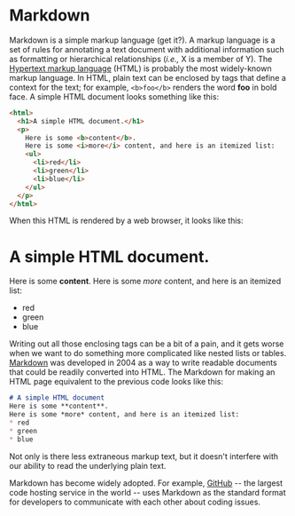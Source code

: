 # Markdown

Markdown is a simple markup language (get it?).  A markup language is a set of rules for annotating a text document with additional information such as formatting or hierarchical relationships (*i.e.,* X is a member of Y).  The [Hypertext markup language](https://en.wikipedia.org/wiki/HTML) (HTML) is probably the most widely-known markup language.  In HTML, plain text can be enclosed by tags that define a context for the text; for example, `<b>foo</b>` renders the word **foo** in bold face.  A simple HTML document looks something like this:
```html
<html>
  <h1>A simple HTML document.</h1>
  <p>
    Here is some <b>content</b>.
    Here is some <i>more</i> content, and here is an itemized list:
    <ul>
      <li>red</li>
      <li>green</li>
      <li>blue</li>
    </ul>
  </p>
</html>
```

When this HTML is rendered by a web browser, it looks like this:
  <h1>A simple HTML document.</h1>
  <p>
    Here is some <b>content</b>.
    Here is some <i>more</i> content, and here is an itemized list:
    <ul>
      <li>red</li>
      <li>green</li>
      <li>blue</li>
    </ul>
  </p>

Writing out all those enclosing tags can be a bit of a pain, and it gets worse when we want to do something more complicated like nested lists or tables.  [Markdown](https://en.wikipedia.org/wiki/Markdown) was developed in 2004 as a way to write readable documents that could be readily converted into HTML.  The Markdown for making an HTML page equivalent to the previous code looks like this:
```markdown
# A simple HTML document
Here is some **content**.
Here is some *more* content, and here is an itemized list:
* red
* green
* blue
```
Not only is there less extraneous markup text, but it doesn't interfere with our ability to read the underlying plain text.

Markdown has become widely adopted.  For example, [GitHub](github.com) -- the largest code hosting service in the world -- uses Markdown as the standard format for developers to communicate with each other about coding issues.  
